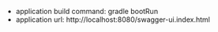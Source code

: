  - application build command: gradle bootRun
 - application url: http://localhost:8080/swagger-ui.index.html
